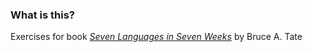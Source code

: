 ### What is this?

Exercises for book _[Seven Languages in Seven Weeks](https://www.amazon.com/Seven-Languages-Weeks-Programming-Programmers/dp/193435659X)_ by Bruce A. Tate
